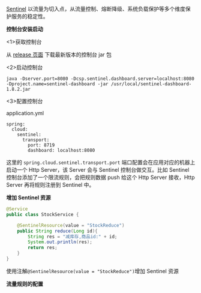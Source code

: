 [Sentinel](https://github.com/alibaba/Sentinel) 以流量为切入点，从流量控制、熔断降级、系统负载保护等多个维度保护服务的稳定性。

**控制台安装启动**

<1>获取控制台

从 [release 页面](https://github.com/alibaba/Sentinel/releases) 下载最新版本的控制台 jar 包

<2>启动控制台

```shell
java -Dserver.port=8080 -Dcsp.sentinel.dashboard.server=localhost:8080 -Dproject.name=sentinel-dashboard -jar /usr/local/sentinel-dashboard-1.8.2.jar
```

<3>配置控制台

application.yml

```
spring:
  cloud:
    sentinel:
      transport:
        port: 8719
        dashboard: localhost:8080
```

这里的 `spring.cloud.sentinel.transport.port` 端口配置会在应用对应的机器上启动一个 Http Server，该 Server 会与 Sentinel 控制台做交互。比如 Sentinel 控制台添加了一个限流规则，会把规则数据 push 给这个 Http Server 接收，Http Server 再将规则注册到 Sentinel 中。

**增加 Sentinel 资源**

```java
@Service
public class StockService {

    @SentinelResource(value = "StockReduce")
    public String reduce(Long id){
        String res = "减库存,商品id:" + id;
        System.out.println(res);
        return res;
    }
}

```

使用注解`@SentinelResource(value = "StockReduce")`增加 Sentinel 资源

**流量规则的配置**
